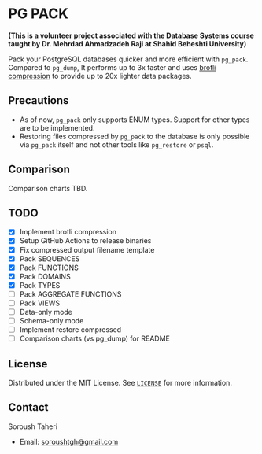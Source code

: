# PG PACK

**(This is a volunteer project associated with the Database Systems course taught by Dr. Mehrdad Ahmadzadeh Raji at Shahid Beheshti University)**

Pack your PostgreSQL databases quicker and more efficient with `pg_pack`. Compared to `pg_dump`, It performs up to 3x faster and uses [brotli compression](https://github.com/google/brotli) to provide up to 20x lighter data packages.

## Precautions

- As of now, `pg_pack` only supports ENUM types. Support for other types are to be implemented.
- Restoring files compressed by `pg_pack` to the database is only possible via `pg_pack` itself and not other tools like `pg_restore` or `psql`.

## Comparison

Comparison charts TBD.

## TODO

- [x] Implement brotli compression
- [x] Setup GitHub Actions to release binaries
- [x] Fix compressed output filename template
- [x] Pack SEQUENCES
- [x] Pack FUNCTIONS
- [x] Pack DOMAINS
- [x] Pack TYPES
- [ ] Pack AGGREGATE FUNCTIONS
- [ ] Pack VIEWS
- [ ] Data-only mode
- [ ] Schema-only mode
- [ ] Implement restore compressed
- [ ] Comparison charts (vs pg_dump) for README

## License

Distributed under the MIT License. See [`LICENSE`](https://github.com/SoroushTaheri/pg_pack/blob/main/LICENSE) for more information.

## Contact

Soroush Taheri

- Email: soroushtgh@gmail.com
